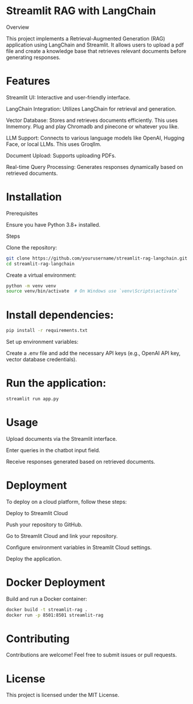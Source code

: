 # Streamlit RAG with LangChain

Overview

This project implements a Retrieval-Augmented Generation (RAG) application using LangChain and Streamlit. It allows users to upload a pdf file and create a knowledge base that retrieves relevant documents before generating responses.

# Features

Streamlit UI: Interactive and user-friendly interface.

LangChain Integration: Utilizes LangChain for retrieval and generation.

Vector Database: Stores and retrieves documents efficiently. This uses Inmemory. Plug and play Chromadb and pinecone or whatever you like.

LLM Support: Connects to various language models like OpenAI, Hugging Face, or local LLMs. This uses Groqllm.

Document Upload: Supports uploading PDFs.

Real-time Query Processing: Generates responses dynamically based on retrieved documents.

# Installation

Prerequisites

Ensure you have Python 3.8+ installed.

Steps

Clone the repository:
```bash
git clone https://github.com/yourusername/streamlit-rag-langchain.git
cd streamlit-rag-langchain
```
Create a virtual environment:
```bash
python -m venv venv
source venv/bin/activate  # On Windows use `venv\Scripts\activate`
```
# Install dependencies:
```bash
pip install -r requirements.txt
```
Set up environment variables:

Create a .env file and add the necessary API keys (e.g., OpenAI API key, vector database credentials).

# Run the application:
```bash
streamlit run app.py
```
# Usage

Upload documents via the Streamlit interface.

Enter queries in the chatbot input field.

Receive responses generated based on retrieved documents.

# Deployment

To deploy on a cloud platform, follow these steps:

Deploy to Streamlit Cloud

Push your repository to GitHub.

Go to Streamlit Cloud and link your repository.

Configure environment variables in Streamlit Cloud settings.

Deploy the application.

# Docker Deployment

Build and run a Docker container:
```bash
docker build -t streamlit-rag .
docker run -p 8501:8501 streamlit-rag
```
# Contributing

Contributions are welcome! Feel free to submit issues or pull requests.

# License

This project is licensed under the MIT License.
